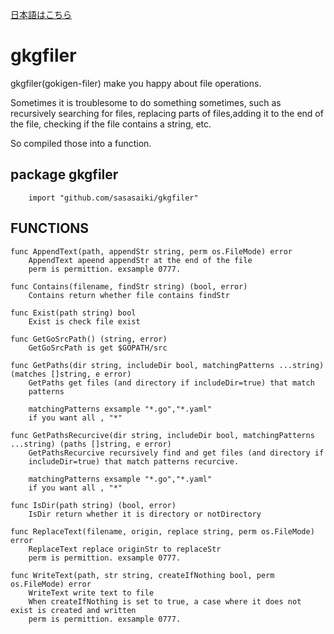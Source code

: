 [日本語はこちら](http://3jigen.net/2017/12/post-598/ "日本語はこちら")
# gkgfiler

gkgfiler(gokigen-filer) make you happy about file operations.

Sometimes it is troublesome to do something sometimes, such as recursively searching for files, replacing parts of files,adding it to the end of the file, checking if the file contains a string, etc. 

So compiled those into a function.

## package gkgfiler
```
    import "github.com/sasasaiki/gkgfiler"
```

## FUNCTIONS

```
func AppendText(path, appendStr string, perm os.FileMode) error
    AppendText apeend appendStr at the end of the file
    perm is permittion. exsample 0777.
```
```
func Contains(filename, findStr string) (bool, error)
    Contains return whether file contains findStr
```
```
func Exist(path string) bool
    Exist is check file exist
```
```
func GetGoSrcPath() (string, error)
    GetGoSrcPath is get $GOPATH/src
```
```
func GetPaths(dir string, includeDir bool, matchingPatterns ...string) (matches []string, e error)
    GetPaths get files (and directory if includeDir=true) that match
    patterns

	matchingPatterns exsample "*.go","*.yaml"
	if you want all , "*"
```
```
func GetPathsRecurcive(dir string, includeDir bool, matchingPatterns ...string) (paths []string, e error)
    GetPathsRecurcive recursively find and get files (and directory if
    includeDir=true) that match patterns recurcive.

	matchingPatterns exsample "*.go","*.yaml"
	if you want all , "*"
```
```
func IsDir(path string) (bool, error)
    IsDir return whether it is directory or notDirectory
```
```
func ReplaceText(filename, origin, replace string, perm os.FileMode) error
    ReplaceText replace originStr to replaceStr
    perm is permittion. exsample 0777.
```
```
func WriteText(path, str string, createIfNothing bool, perm os.FileMode) error
    WriteText write text to file
    When createIfNothing is set to true, a case where it does not exist is created and written
    perm is permittion. exsample 0777.
```
